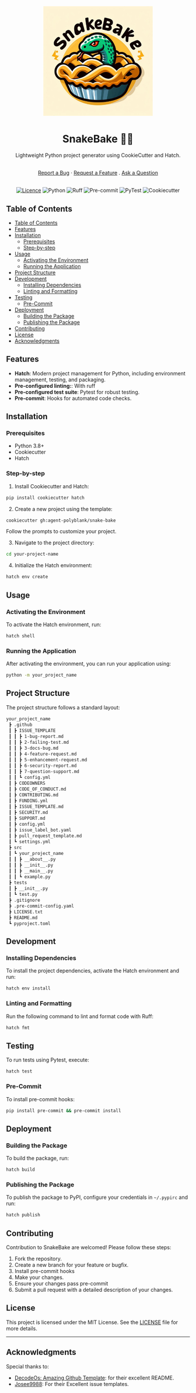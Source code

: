 <h1 align="center">
  <a href="https://github.com/agent-polyblank/snake-bake">
    <img src="./assets/logo.jpeg" alt="Logo" width="300" height="300">
  </a>
</h1>

<div align="center">
  <h1>SnakeBake 🐍🥧</h1>
  <p>Lightweight Python project generator using CookieCutter and Hatch.</p>
  <br />
  <a href="https://github.com/agent-polyblank/snake-bake/issues/new?assignees=&labels=bug&template=1-bug-report.md&title=bug%3A+">Report a Bug</a>
  ·
  <a href="https://github.com/agent-polyblank/snake-bake/issues/new?assignees=&labels=enhancement&template=4-feature-request.md&title=feat%3A+">Request a Feature</a>
  .
  <a href="https://github.com/agent-polyblank/snake-bake/discussions">Ask a Question</a>
<br />
</div>

<div align="center">

<br />

[![Licence](https://img.shields.io/github/license/Ileriayo/markdown-badges?style=for-the-badge)](./LICENSE)
![Python](https://img.shields.io/badge/python-3670A0?style=for-the-badge&logo=python&logoColor=ffdd54)
![Ruff](https://img.shields.io/badge/ruff-3670A0?style=for-the-badge&logo=ruff&logoColor=d7ff64)
![Pre-commit](https://img.shields.io/badge/pre--commit-3670A0?style=for-the-badge&logo=pre-commit&logoColor=fab040)
![PyTest](https://img.shields.io/badge/pytest-3670A0?style=for-the-badge&logo=pytest&logoColor=0a9edc)
![Cookiecutter](https://img.shields.io/badge/cookiecutter-3670A0?style=for-the-badge&logo=cookiecutter&logoColor=d4aa00)

</div>

## Table of Contents

- [Table of Contents](#table-of-contents)
- [Features](#features)
- [Installation](#installation)
  - [Prerequisites](#prerequisites)
  - [Step-by-step](#step-by-step)
- [Usage](#usage)
  - [Activating the Environment](#activating-the-environment)
  - [Running the Application](#running-the-application)
- [Project Structure](#project-structure)
- [Development](#development)
  - [Installing Dependencies](#installing-dependencies)
  - [Linting and Formatting](#linting-and-formatting)
- [Testing](#testing)
  - [Pre-Commit](#pre-commit)
- [Deployment](#deployment)
  - [Building the Package](#building-the-package)
  - [Publishing the Package](#publishing-the-package)
- [Contributing](#contributing)
- [License](#license)
- [Acknowledgments](#acknowledgments)

## Features

- **Hatch**: Modern project management for Python, including environment management, testing, and packaging.
- **Pre-configured linting:**: With ruff
- **Pre-configured test suite**: Pytest for robust testing.
- **Pre-commit**: Hooks for automated code checks.

## Installation

### Prerequisites

- Python 3.8+
- Cookiecutter
- Hatch

### Step-by-step

1. Install Cookiecutter and Hatch:

```bash
pip install cookiecutter hatch
```

2. Create a new project using the template:

```bash
cookiecutter gh:agent-polyblank/snake-bake
```

Follow the prompts to customize your project.

3. Navigate to the project directory:

```bash
cd your-project-name
```

4. Initialize the Hatch environment:

```bash
hatch env create
```

## Usage

### Activating the Environment

To activate the Hatch environment, run:

```bash
hatch shell
```


### Running the Application

After activating the environment, you can run your application using:

```bash
python -m your_project_name
```

## Project Structure

The project structure follows a standard layout:

```
your_project_name
 ┣ .github
 ┃ ┣ ISSUE_TEMPLATE
 ┃ ┃ ┣ 1-bug-report.md
 ┃ ┃ ┣ 2-failing-test.md
 ┃ ┃ ┣ 3-docs-bug.md
 ┃ ┃ ┣ 4-feature-request.md
 ┃ ┃ ┣ 5-enhancement-request.md
 ┃ ┃ ┣ 6-security-report.md
 ┃ ┃ ┣ 7-question-support.md
 ┃ ┃ ┗ config.yml
 ┃ ┣ CODEOWNERS
 ┃ ┣ CODE_OF_CONDUCT.md
 ┃ ┣ CONTRIBUTING.md
 ┃ ┣ FUNDING.yml
 ┃ ┣ ISSUE_TEMPLATE.md
 ┃ ┣ SECURITY.md
 ┃ ┣ SUPPORT.md
 ┃ ┣ config.yml
 ┃ ┣ issue_label_bot.yaml
 ┃ ┣ pull_request_template.md
 ┃ ┗ settings.yml
 ┣ src
 ┃ ┗ your_project_name
 ┃ ┃ ┣ __about__.py
 ┃ ┃ ┣ __init__.py
 ┃ ┃ ┣ __main__.py
 ┃ ┃ ┗ example.py
 ┣ tests
 ┃ ┣ __init__.py
 ┃ ┗ test.py
 ┣ .gitignore
 ┣ .pre-commit-config.yaml
 ┣ LICENSE.txt
 ┣ README.md
 ┗ pyproject.toml
```

## Development

### Installing Dependencies

To install the project dependencies, activate the Hatch environment and run:

```bash
hatch env install
```

### Linting and Formatting

Run the following command to lint and format code with Ruff:

```bash
hatch fmt
```
## Testing

To run tests using Pytest, execute:

```bash
hatch test
```

### Pre-Commit

To install pre-commit hooks:

```bash
pip install pre-commit && pre-commit install
```

## Deployment

### Building the Package

To build the package, run:

```bash
hatch build
```

### Publishing the Package

To publish the package to PyPI, configure your credentials in `~/.pypirc` and run:

```bash
hatch publish
```

## Contributing

Contribution to SnakeBake are welcomed! Please follow these steps:

1. Fork the repository.
2. Create a new branch for your feature or bugfix.
3. Install pre-commit hooks
4. Make your changes.
5. Ensure your changes pass pre-commit
6. Submit a pull request with a detailed description of your changes.

## License

This project is licensed under the MIT License. See the [LICENSE](LICENSE) file for more details.

---


## Acknowledgments

Special thanks to:

* [DecodeOs: Amazing Github Template](https://github.com/dec0dOS/amazing-github-template): for their excellent README.
* [Josee9988](project-template): For their Excellent issue templates.
